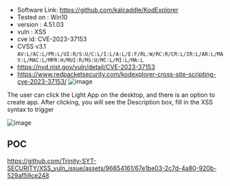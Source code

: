 + Software Link: https://github.com/kalcaddle/KodExplorer
+ Tested on : Win10
+ version : 4.51.03
+ vuln : XSS
+ cve id: CVE-2023-37153
+ CVSS v3.1 `AV:L/AC:L/PR:L/UI:R/S:U/C:L/I:L/A:L/E:F/RL:W/RC:R/CR:L/IR:L/AR:L/MAV:L/MAC:L/MPR:H/MUI:R/MS:U/MC:L/MI:L/MA:L`
+ https://nvd.nist.gov/vuln/detail/CVE-2023-37153
+ https://www.redpacketsecurity.com/kodexplorer-cross-site-scripting-cve-2023-37153/
![image](https://github.com/Trinity-SYT-SECURITY/XSS_vuln_issue/assets/96654161/4f29410e-f542-45fa-a3c7-8dd142ea7863)

The user can click the Light App on the desktop, and there is an option to create app. After clicking, you will see the Description box, fill in the XSS syntax to trigger

![image](https://github.com/Trinity-SYT-SECURITY/XSS_vuln_issue/assets/96654161/74fb387a-3486-42fd-9fd6-244126fd0b6f)

## POC
https://github.com/Trinity-SYT-SECURITY/XSS_vuln_issue/assets/96654161/67e1be03-2c7d-4a80-920b-529af59ce248

